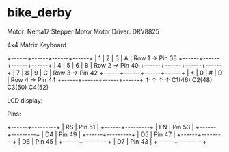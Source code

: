 # bike_derby

Motor: Nema17 Stepper Motor
Motor Driver: DRV8825

4x4 Matrix Keyboard

+------+------+------+------+
|  1   |  2   |  3   |  A   |   Row 1 → Pin 38
+------+------+------+------+
|  4   |  5   |  6   |  B   |   Row 2 → Pin 40
+------+------+------+------+
|  7   |  8   |  9   |  C   |   Row 3 → Pin 42
+------+------+------+------+
|  *   |  0   |  #   |  D   |   Row 4 → Pin 44
+------+------+------+------+
   ↑      ↑      ↑      ↑
 C1(46) C2(48) C3(50) C4(52)


LCD display:

Pins:


+------+---------+
| RS   | Pin 51  |
+------+---------+
| EN   | Pin 53  |
+------+---------+
| D4   | Pin 49  |
+------+---------+
| D5   | Pin 47  |
+------+---------+
| D6   | Pin 45  |
+------+---------+
| D7   | Pin 43  |
+------+---------+
